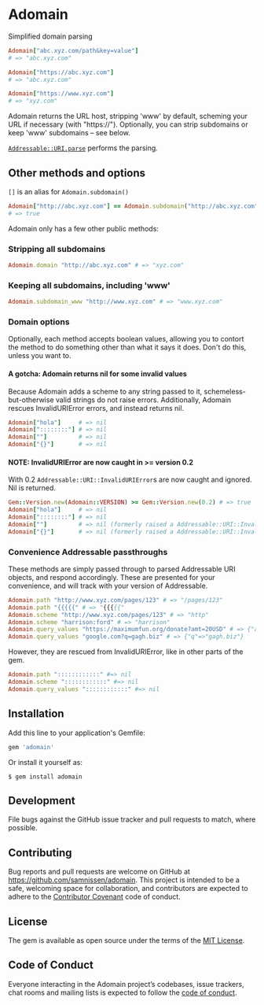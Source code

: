 # Adomain

Simplified domain parsing

```ruby
Adomain["abc.xyz.com/path&key=value"]
# => "abc.xyz.com"

Adomain["https://abc.xyz.com"]
# => "abc.xyz.com"

Adomain["https://www.xyz.com"]
# => "xyz.com"
```

Adomain returns the URL host, stripping 'www' by default,
scheming your URL if necessary (with "https://").
Optionally, you can strip subdomains or keep 'www' subdomains – see below.

[`Addressable::URI.parse`](https://github.com/sporkmonger/addressable#example-usage)
performs the parsing.

## Other methods and options

`[]` is an alias for `Adomain.subdomain()`

```ruby
Adomain["http://abc.xyz.com"] == Adomain.subdomain("http://abc.xyz.com")
# => true
```

Adomain only has a few other public methods:

### Stripping all subdomains

```ruby
Adomain.domain "http://abc.xyz.com" # => "xyz.com"
```

### Keeping all subdomains, including 'www'

```ruby
Adomain.subdomain_www "http://www.xyz.com" # => "www.xyz.com"
```

### Domain options

Optionally, each method accepts boolean values,
allowing you to contort the method to do something other
than what it says it does. Don't do this, unless you want to.

#### A gotcha: Adomain returns nil for some invalid values

Because Adomain adds a scheme to any string passed to it,
schemeless-but-otherwise valid strings do not raise errors.
Additionally, Adomain rescues InvalidURIError errors,
and instead returns nil.

```ruby
Adomain["hola"]     # => nil
Adomain["::::::::"] # => nil
Adomain[""]         # => nil
Adomain["{}"]       # => nil
```

#### NOTE: InvalidURIError are now caught in >= version 0.2

With 0.2 `Addressable::URI::InvalidURIError`s are now caught
and ignored. Nil is returned.

```ruby
Gem::Version.new(Adomain::VERSION) >= Gem::Version.new(0.2) # => true
Adomain["hola"]     # => nil
Adomain["::::::::"] # => nil
Adomain[""]         # => nil (formerly raised a Addressable::URI::InvalidURIError)
Adomain["{}"]       # => nil (formerly raised a Addressable::URI::InvalidURIError)
```

### Convenience Addressable passthroughs

These methods are simply passed through to parsed
Addressable URI objects, and respond accordingly.
These are presented for your convenience, and will track with
your version of Addressable.

```ruby
Adomain.path "http://www.xyz.com/pages/123" # => "/pages/123"
Adomain.path "{{{{{" # => "{{{{{"
Adomain.scheme "http://www.xyz.com/pages/123" # => "http"
Adomain.scheme "harrison:ford" # => "harrison"
Adomain.query_values "https://maximumfun.org/donate?amt=20USD" # => {"amt"=>"20USD"}
Adomain.query_values "google.com?q=gagh.biz" # => {"q"=>"gagh.biz"}
```

However, they are rescued from InvalidURIError,
like in other parts of the gem.

```ruby
Adomain.path "::::::::::::" #=> nil
Adomain.scheme "::::::::::::" #=> nil
Adomain.query_values "::::::::::::" #=> nil
```

## Installation

Add this line to your application's Gemfile:

```ruby
gem 'adomain'
```

Or install it yourself as:

    $ gem install adomain



## Development

File bugs against the GitHub issue tracker and pull requests to match,
where possible.

## Contributing

Bug reports and pull requests are welcome on GitHub at
https://github.com/samnissen/adomain. This project is intended to be a safe,
welcoming space for collaboration, and contributors are expected to adhere
to the [Contributor Covenant](http://contributor-covenant.org) code of conduct.

## License

The gem is available as open source under the terms of the
[MIT License](https://opensource.org/licenses/MIT).

## Code of Conduct

Everyone interacting in the Adomain project’s codebases, issue trackers,
chat rooms and mailing lists is expected to follow the
[code of conduct](https://github.com/samnissen/adomain/blob/master/CODE_OF_CONDUCT.md).
